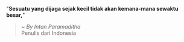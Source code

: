 "**Sesuatu yang dijaga sejak kecil tidak akan kemana-mana sewaktu besar,**"

> ~ _By Intan Paramaditha_  
Penulis dari Indonesia
